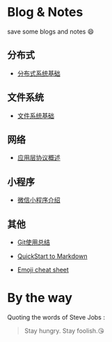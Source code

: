 # Blog & Notes
save some blogs and notes :smile:

## 分布式
- [分布式系统基础](https://github.com/uniqueyehu/notes/tree/master/distributed-system)

## 文件系统
- [文件系统基础](https://github.com/uniqueyehu/notes/blob/master/filesystem/%E6%96%87%E4%BB%B6%E7%B3%BB%E7%BB%9F%E5%9F%BA%E7%A1%80.md)

## 网络
- [应用层协议概述](https://github.com/uniqueyehu/notes/blob/master/network/%E5%BA%94%E7%94%A8%E5%B1%82%E5%8D%8F%E8%AE%AE%E6%A6%82%E8%BF%B0.md)

## 小程序
- [微信小程序介绍](https://github.com/uniqueyehu/notes/tree/master/miniprogram)

## 其他
- [Git使用总结](https://github.com/uniqueyehu/notes/blob/master/tools/git.md)

- [QuickStart to Markdown](https://guides.github.com/features/mastering-markdown/)

- [Emoji cheat sheet](https://www.webpagefx.com/tools/emoji-cheat-sheet/)

# By the way
Quoting the words of Steve Jobs :
> Stay hungry. Stay foolish.:kissing_heart:
